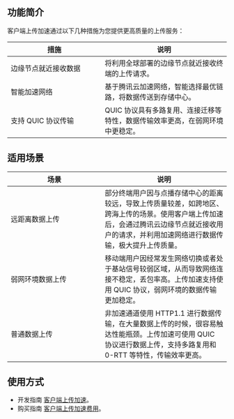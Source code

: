 ## 功能简介
客户端上传加速通过以下几种措施为您提供更高质量的上传服务：
<table ><thead ><tr>
<th style="width:200px">措施</th><th >说明</th></tr>
</thead><tbody ><tr>
<td>边缘节点就近接收数据</td>
<td>将利用全球部署的边缘节点就近接收终端的上传请求。</td>
</tr>
<tr>
<td>智能加速网络</td>
<td>基于腾讯云加速网络，智能选择最优链路，将数据传送到存储中心。</td>
</tr>
<tr>
<td>支持 QUIC 协议传输</td>
<td>QUIC 协议具有多路复用、连接迁移等特性，数据传输效率更高，在弱网环境中更稳定。</td>
</tr>
</tbody>
</table>

 

## 适用场景
<table ><thead ><tr>
<th style="width:200px">场景</th><th >说明</th></tr>
</thead><tbody ><tr>
<td>远距离数据上传</td>
<td>部分终端用户因与点播存储中心的距离较远，导致上传质量较差，如跨地区、跨海上传的场景。使用客户端上传加速后，会通过腾讯云边缘节点就近接收用户的请求，并利用加速网络进行数据传输，极大提升上传质量。</td>
</tr>
<tr>
<td>弱网环境数据上传</td>
<td>移动端用户因经常发生网络切换或者处于基站信号较弱区域，从而导致网络连接不稳定，丢包率高。上传加速支持使用 QUIC 协议，弱网环境的数据传输更加稳定。</td>
</tr>
<tr>
<td>普通数据上传</td>
<td>非加速通道使用 HTTP1.1 进行数据传输，在大量数据上传的时候，很容易触达性能瓶颈。上传加速可使用 QUIC 协议进行数据上传，支持多路复用和 0-RTT 等特性，传输效率更高。</td>
</tr>

</tbody>
</table>


## 使用方式
- 开发指南 [客户端上传加速](https://cloud.tencent.com/document/product/266/78042)。
- 购买指南 [客户端上传加速费用](https://cloud.tencent.com/document/product/266/33149#.E5.AE.A2.E6.88.B7.E7.AB.AF.E4.B8.8A.E4.BC.A0.E5.8A.A0.E9.80.9F)。
